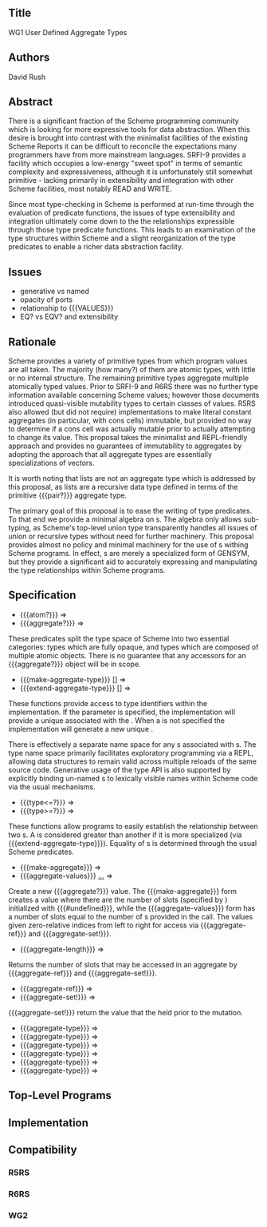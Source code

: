 ## Title

WG1 User Defined Aggregate Types

## Authors

David Rush

## Abstract

There is a significant fraction of the Scheme programming community which is looking for more expressive tools for data abstraction. When this desire is brought into contrast with the minimalist facilities of the existing Scheme Reports it can be difficult to reconcile the expectations many programmers have from more mainstream languages. SRFI-9 provides a facility which occupies a low-energy "sweet spot" in terms of semantic complexity and expressiveness, although it is unfortunately still somewhat primitive - lacking primarily in extensibility and integration with other Scheme facilities, most notably READ and WRITE.

Since most type-checking in Scheme is performed at run-time through the evaluation of predicate functions, the issues of type extensibility and integration ultimately come down to the the relationships expressible through those type predicate functions. This leads to an examination of the type structures within Scheme and a slight reorganization of the type predicates to enable a richer data abstraction facility.

## Issues

* generative vs named
* opacity of ports
* relationship to {{{VALUES}}}
* EQ? vs EQV? and extensibility

## Rationale

Scheme provides a variety of primitive types from which program values are all taken. The majority (how many?) of them are atomic types, with little or no internal structure. The remaining primitive types aggregate multiple atomically typed values. Prior to SRFI-9 and R6RS there was no further type information available concerning Scheme values; however those documents introduced quasi-visible mutability types to certain classes of values. R5RS also allowed (but did not require) implementations to make literal constant aggregates (in particular, with cons cells) immutable, but provided no way to determine if a cons cell was actually mutable prior to actually attempting to change its value. This proposal takes the minimalist and REPL-friendly approach and provides no guarantees of immutability to aggregates by adopting the approach that all aggregate types are essentially specializations of vectors.

It is worth noting that lists are not an aggregate type which is addressed by this proposal, as lists are a recursive data type defined in terms of the primitive {{{pair?}}} aggregate type.

The primary goal of this proposal is to ease the writing of type predicates. To that end we provide a minimal algebra on <type-id>s. The algebra only allows sub-typing, as Scheme's top-level union type transparently handles all issues of union or recursive types without need for further machinery. This proposal provides almost no policy and minimal machinery for the use of <type-id>s withing Scheme programs. In effect, <type-id>s are merely a specialized form of GENSYM, but they provide a significant aid to accurately expressing and manipulating the type relationships within Scheme programs.

## Specification

* {{{atom?}}} => <boolean>
* {{{aggregate?}}} => <boolean>

These predicates split the type space of Scheme into two essential categories: types which are fully opaque, and types which are composed of multiple atomic objects. There is no guarantee that any accessors for an {{{aggregate?}}} object will be in scope.

* {{{make-aggregate-type}}} [<name>] => <type-id>
* {{{extend-aggregate-type}}} <type-id> [<name>] => <type-id>

These functions provide access to type identifiers within the implementation. If the <name> parameter is specified, the implementation will provide a unique <type-id> associated with the <name>. When a <name> is not specified the implementation will generate a new unique <type-id>.

There is effectively a separate name space for any <name>s associated with <type-id>s. The type name space primarily facilitates exploratory programming via a REPL, allowing data structures to remain valid across multiple reloads of the same source code. Generative usage of the type API is also supported by explicitly binding un-named <type-id>s to lexically visible names within Scheme code via the usual mechanisms.

* {{{type<=?}}} <type-id> <type-id> => <bool>
* {{{type>=?}}} <type-id> <type-id> => <bool>

These functions allow programs to easily establish the relationship between two <type-id>s. A <type-id> is considered greater than another <type-id> if it is more specialized (via {{{extend-aggregate-type}}}). Equality of <type-id>s is determined through the usual Scheme predicates.

* {{{make-aggregate}}} <type-id> <slots> => <aggregate>
* {{{aggregate-values}}} <type-id> [...](<value>) => <aggregate>

Create a new {{{aggregate?}}} value. The {{{make-aggregate}}} form creates a value where there are the number of slots (specified by <slots>) initialized with {{{#undefined}}}, while the {{{aggregate-values}}} form has a number of slots equal to the number of <value>s provided in the call. The values given zero-relative indices from left to right for access via {{{aggregate-ref}}} and {{{aggregate-set!}}}.

* {{{aggregate-length}}} <aggregate> => <exact integer>

Returns the number of slots that may be accessed in an aggregate by {{{aggregate-ref}}} and {{{aggregate-set!}}}.

* {{{aggregate-ref}}} <aggregate> <slot> => <value>
* {{{aggregate-set!}}} <aggregate> <slot> <value> => <value>

{{{aggregate-set!}}} return the value that the <slot> held prior to the mutation.

* {{{aggregate-type}}} <pair> => <pair-type-id>
* {{{aggregate-type}}} <vector> => <vector-type-id>
* {{{aggregate-type}}} <string> => <string-type-id>
* {{{aggregate-type}}} <aggregate> => <type-id>
* {{{aggregate-type}}} <name> => <type-id>
* {{{aggregate-type}}} <values> => <values-type-id>

## Top-Level Programs

## Implementation

## Compatibility

### R5RS

### R6RS

### WG2

